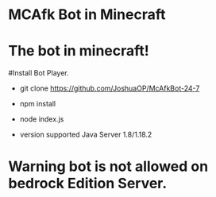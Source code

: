 # MCAfk Bot in Minecraft 
<h1>The bot in minecraft!</h1>

#Install Bot Player. 

 - git clone https://github.com/JoshuaOP/McAfkBot-24-7

 - npm install

 - node index.js

 - version supported Java Server 1.8/1.18.2

<h1>Warning bot is not allowed on bedrock Edition 
Server.</h1>
